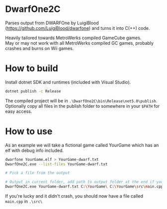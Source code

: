 # DwarfOne2C

Parses output from DWARFOne by LuigiBlood (https://github.com/LuigiBlood/dwarfone) and turns it into C(++) code.

Heavily tailored towards MetroWerks compiled GameCube games.  
May or may not work with all MetroWerks compiled GC games, probably crashes and burns on Wii games.

# How to build

Install dotnet SDK and runtimes (included with Visual Studio).

```sh
dotnet publish -c Release
```

The compiled project will be in `.\DwarfOne2C\bin\Release\net5.0\publish`.  
Optionally copy all files in the publish folder to somewhere in your `$PATH` for easy access.

# How to use

As an example we will take a fictional game called YourGame which has an elf with debug info included.

```sh
dwarfone YourGame.elf > YourGame-dwarf.txt
DwarfOne2C.exe --list-files YourGame-dwarf.txt

# Pick a file from the output

# Output in current folder, add path to output folder at the end if you want it to output somewhere else
DwarfOne2C.exe YourGame-dwarf.txt C:\YourGame\ C:\YourGame\src\main.cpp
```

If you're lucky and it didn't crash, you should now have a file called `main.cpp` in `.\src\`
